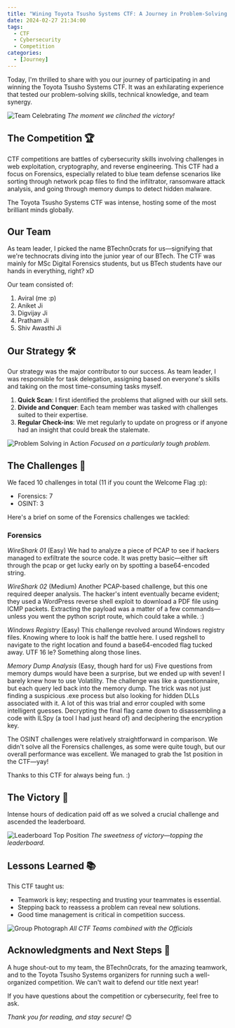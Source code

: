 ```yaml
---
title: "Wining Toyota Tsusho Systems CTF: A Journey in Problem-Solving and Teamwork"
date: 2024-02-27 21:34:00
tags:
  - CTF
  - Cybersecurity
  - Competition
categories:
  - [Journey]
---
```


Today, I'm thrilled to share with you our journey of participating in and winning the Toyota Tsusho Systems CTF. It was an exhilarating experience that tested our problem-solving skills, technical knowledge, and team synergy.

![Team Celebrating](https://cdn.gilcdn.com/ContentMediaGenericFiles/87be8015a1ecb7f793da17933b4c2baf-Full.webp?w=2048&h=1536)
*The moment we clinched the victory!*

## The Competition 🏆

CTF competitions are battles of cybersecurity skills involving challenges in web exploitation, cryptography, and reverse engineering. This CTF had a focus on Forensics, especially related to blue team defense scenarios like sorting through network pcap files to find the infiltrator, ransomware attack analysis, and going through memory dumps to detect hidden malware.

The Toyota Tsusho Systems CTF was intense, hosting some of the most brilliant minds globally.

## Our Team

As team leader, I picked the name BTechn0crats for us—signifying that we're technocrats diving into the junior year of our BTech. The CTF was mainly for MSc Digital Forensics students, but us BTech students have our hands in everything, right? xD

Our team consisted of:
1. Aviral (me :p)
2. Aniket Ji
3. Digvijay Ji
4. Pratham Ji
5. Shiv Awasthi Ji

## Our Strategy 🛠️

Our strategy was the major contributor to our success. As team leader, I was responsible for task delegation, assigning based on everyone's skills and taking on the most time-consuming tasks myself.

1. **Quick Scan**: I first identified the problems that aligned with our skill sets.
2. **Divide and Conquer**: Each team member was tasked with challenges suited to their expertise.
3. **Regular Check-ins**: We met regularly to update on progress or if anyone had an insight that could break the stalemate.

![Problem Solving in Action](https://cdn.gilcdn.com/ContentMediaGenericFiles/a487bb426bba419af6fe5449f89de209-Full.webp?w=870&h=510)
*Focused on a particularly tough problem.*

## The Challenges 🧩

We faced 10 challenges in total (11 if you count the Welcome Flag :p):
- Forensics: 7
- OSINT: 3

Here's a brief on some of the Forensics challenges we tackled:

### Forensics

*WireShark 01* (Easy)
We had to analyze a piece of PCAP to see if hackers managed to exfiltrate the source code. It was pretty basic—either sift through the pcap or get lucky early on by spotting a base64-encoded string.

*WireShark 02* (Medium)
Another PCAP-based challenge, but this one required deeper analysis. The hacker's intent eventually became evident; they used a WordPress reverse shell exploit to download a PDF file using ICMP packets. Extracting the payload was a matter of a few commands—unless you went the python script route, which could take a while. :)

*Windows Registry* (Easy)
This challenge revolved around Windows registry files. Knowing where to look is half the battle here. I used regshell to navigate to the right location and found a base64-encoded flag tucked away. UTF 16 le? Something along those lines.

*Memory Dump Analysis* (Easy, though hard for us)
Five questions from memory dumps would have been a surprise, but we ended up with seven! I barely knew how to use Volatility. The challenge was like a questionnaire, but each query led back into the memory dump. The trick was not just finding a suspicious .exe process but also looking for hidden DLLs associated with it. A lot of this was trial and error coupled with some intelligent guesses. Decrypting the final flag came down to disassembling a code with ILSpy (a tool I had just heard of) and deciphering the encryption key.

The OSINT challenges were relatively straightforward in comparison. We didn't solve all the Forensics challenges, as some were quite tough, but our overall performance was excellent. We managed to grab the 1st position in the CTF—yay!

Thanks to this CTF for always being fun. :)

## The Victory 🥇

Intense hours of dedication paid off as we solved a crucial challenge and ascended the leaderboard.

![Leaderboard Top Position](https://cdn.gilcdn.com/ContentMediaGenericFiles/b43387652bd217130ae9f117c9dcabf9-Full.webp?w=864&h=809)
*The sweetness of victory—topping the leaderboard.*

## Lessons Learned 📚

This CTF taught us:

- Teamwork is key; respecting and trusting your teammates is essential.
- Stepping back to reassess a problem can reveal new solutions.
- Good time management is critical in competition success.

![Group Photograph](https://cdn.gilcdn.com/ContentMediaGenericFiles/5ec2ae78367aee52403e193b60e42933-Full.webp?w=2048&h=1364)
*All CTF Teams combined with the Officials*

## Acknowledgments and Next Steps 🚀

A huge shout-out to my team, the BTechn0crats, for the amazing teamwork, and to the Toyota Tsusho Systems organizers for running such a well-organized competition. We can't wait to defend our title next year!

If you have questions about the competition or cybersecurity, feel free to ask.

*Thank you for reading, and stay secure!* 😊